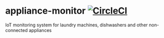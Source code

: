 # appliance-monitor [![CircleCI](https://circleci.com/gh/danesparza/appliance-monitor.svg?style=shield)](https://circleci.com/gh/danesparza/appliance-monitor) 
IoT monitoring system for laundry machines, dishwashers and other non-connected appliances
